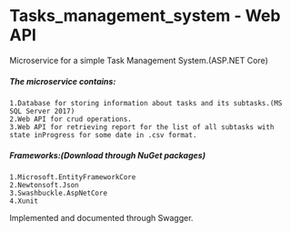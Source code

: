 # Tasks_management_system - Web API
Microservice for a simple Task Management System.(ASP.NET Core)

##### The microservice contains:
    1.Database for storing information about tasks and its subtasks.(MS SQL Server 2017)
    2.Web API for crud operations.
    3.Web API for retrieving report for the list of all subtasks with state inProgress for some date in .csv format.

##### Frameworks:(Download through NuGet packages)
    1.Microsoft.EntityFrameworkCore
    2.Newtonsoft.Json
    3.Swashbuckle.AspNetCore
    4.Xunit
    
Implemented and documented through Swagger.
